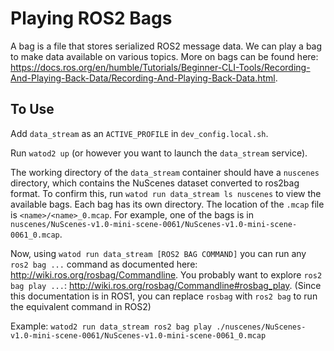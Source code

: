 # Playing ROS2 Bags

A bag is a file that stores serialized ROS2 message data. We can play a bag to make data available on various topics.
More on bags can be found here: https://docs.ros.org/en/humble/Tutorials/Beginner-CLI-Tools/Recording-And-Playing-Back-Data/Recording-And-Playing-Back-Data.html.

## To Use

Add `data_stream` as an `ACTIVE_PROFILE` in `dev_config.local.sh`. 

Run `watod2 up` (or however you want to launch the `data_stream` service). 

The working directory of the `data_stream` container should have a `nuscenes` directory, which contains the NuScenes dataset converted to ros2bag format. To confirm this, run `watod run data_stream ls nuscenes` to view the available bags. Each bag has its own directory. The location of the `.mcap` file is `<name>/<name>_0.mcap`. For example, one of the bags is in `nuscenes/NuScenes-v1.0-mini-scene-0061/NuScenes-v1.0-mini-scene-0061_0.mcap`. 

Now, using `watod run data_stream [ROS2 BAG COMMAND]` you can run any `ros2 bag ...` command as documented here: http://wiki.ros.org/rosbag/Commandline. You probably want to explore `ros2 bag play ...`: http://wiki.ros.org/rosbag/Commandline#rosbag_play. (Since this documentation is in ROS1, you can replace `rosbag` with `ros2 bag` to run the equivalent command in ROS2)

Example: `watod2 run data_stream ros2 bag play ./nuscenes/NuScenes-v1.0-mini-scene-0061/NuScenes-v1.0-mini-scene-0061_0.mcap`